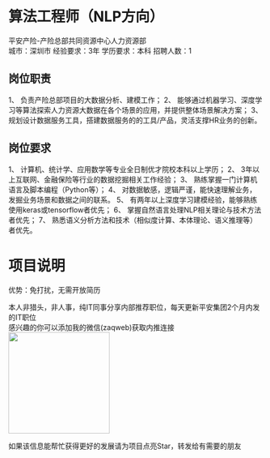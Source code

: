 # 算法工程师（NLP方向）
平安产险-产险总部共同资源中心人力资源部  
城市：深圳市 经验要求：3年 学历要求：本科  招聘人数：1

## 岗位职责
1、 负责产险总部项目的大数据分析、建模工作；
 2、 能够通过机器学习、深度学习等算法探索人力资源大数据在各个场景的应用，并提供整体场景解决方案；
 3、 规划设计数据服务工具，搭建数据服务的的工具/产品，灵活支撑HR业务的创新。

## 岗位要求
1、 计算机、统计学、应用数学等专业全日制优才院校本科以上学历；
 2、 3年以上互联网、金融保险等行业的数据挖掘相关工作经验；
 3、 熟练掌握一门计算机语言及脚本编程（Python等）；
 4、 对数据敏感，逻辑严谨，能快速理解业务，发掘业务场景和数据之间的联系。
 5、 有两年以上深度学习建模经验，能够熟练使用keras或tensorflow者优先；
 6、 掌握自然语言处理NLP相关理论与技术方法者优先；
 7、 熟悉语义分析方法和技术（相似度计算、本体理论、语义推理等）者优先。

# 项目说明

优势：免打扰，无需开放简历

本人非猎头，非人事，纯IT同事分享内部推荐职位，每天更新平安集团2个月内发的IT职位  
感兴趣的你可以添加我的微信(zaqweb)获取内推连接  
<img src="https://github.com/zaqweb/PA-IT-JOBS/blob/master/WechatICode.jpeg"  height="200" width="200">

如果该信息能帮忙获得更好的发展请为项目点亮Star，转发给有需要的朋友




